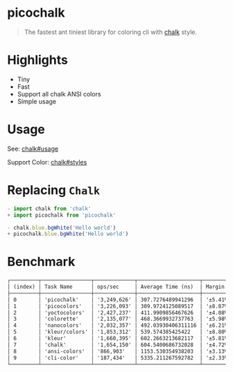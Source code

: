 # picochalk

> The fastest ant tiniest library for coloring cli with [chalk](https://github.com/chalk/chalk) style.

# Highlights

- Tiny
- Fast
- Support all chalk ANSI colors
- Simple usage

# Usage

See: [chalk#usage](https://github.com/chalk/chalk?tab=readme-ov-file#usage)

Support Color: [chalk#styles](https://github.com/chalk/chalk?tab=readme-ov-file#styles)

# Replacing `Chalk`

```js
- import chalk from 'chalk'
+ import picochalk from 'picochalk'

- chalk.blue.bgWhite('Hello world')
+ picochalk.blue.bgWhite('Hello world')
```

# Benchmark

```txt
┌─────────┬────────────────┬─────────────┬────────────────────┬──────────┬─────────┐
│ (index) │ Task Name      │ ops/sec     │ Average Time (ns)  │ Margin   │ Samples │
├─────────┼────────────────┼─────────────┼────────────────────┼──────────┼─────────┤
│ 0       │ 'picochalk'    │ '3,249,626' │ 307.7276489941296  │ '±5.41%' │ 324963  │
│ 1       │ 'picocolors'   │ '3,226,093' │ 309.9724125089517  │ '±8.87%' │ 322610  │
│ 2       │ 'yoctocolors'  │ '2,427,237' │ 411.9909856467626  │ '±4.08%' │ 242724  │
│ 3       │ 'colorette'    │ '2,135,077' │ 468.3669932737763  │ '±5.98%' │ 213508  │
│ 4       │ 'nanocolors'   │ '2,032,357' │ 492.03930406311116 │ '±6.21%' │ 203236  │
│ 5       │ 'kleur/colors' │ '1,853,312' │ 539.574385425422   │ '±8.80%' │ 185332  │
│ 6       │ 'kleur'        │ '1,660,395' │ 602.2663213682117  │ '±5.81%' │ 166040  │
│ 7       │ 'chalk'        │ '1,654,150' │ 604.5400686732028  │ '±4.72%' │ 165416  │
│ 8       │ 'ansi-colors'  │ '866,903'   │ 1153.530354938203  │ '±3.13%' │ 86691   │
│ 9       │ 'cli-color'    │ '187,434'   │ 5335.211267592782  │ '±2.33%' │ 18744   │
└─────────┴────────────────┴─────────────┴────────────────────┴──────────┴─────────┘
```
